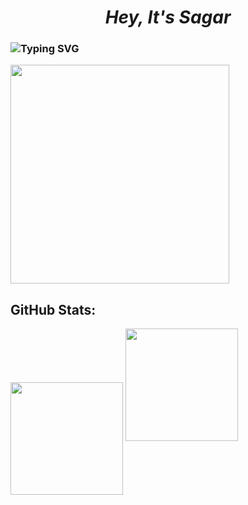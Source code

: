 <div align="center" font="Helvetica">
  
  # <em>Hey, It's Sagar</em>
</div>

### <div align="left"> ![Typing SVG](https://readme-typing-svg.demolab.com?font=Fira+Code&weight=900&size=20&duration=2300&pause=1000&color=000000&center=false&vCenter=true&random=false&width=1000&height=30&lines=This+site+may+or+may+not+guide+you+to+life,+the+universe+and+everything.) 
</div>
<img width="350px" src="https://count.getloli.com/get/@veerasagar">

## GitHub Stats:
<img height="180em" align="center" src="https://github-readme-stats.vercel.app/api?username=veerasagar&theme=highcontrast&hide_border=false&include_all_commits=true&count_private=true"/>
<img height="180em" src="https://github-readme-stats.vercel.app/api/top-langs/?username=veerasagar&theme=highcontrast&hide_border=false&include_all_commits=true&count_private=true&layout=compact"/>

